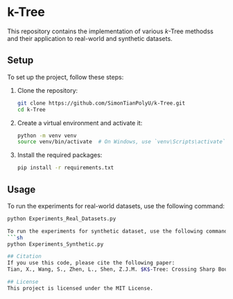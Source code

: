 # k-Tree

This repository contains the implementation of various $k$-Tree methodss and their application to real-world and synthetic datasets. 


## Setup

To set up the project, follow these steps:

1. Clone the repository:

   ```sh
   git clone https://github.com/SimonTianPolyU/k-Tree.git
   cd k-Tree

2. Create a virtual environment and activate it:
   ```sh
   python -m venv venv
   source venv/bin/activate  # On Windows, use `venv\Scripts\activate`

3. Install the required packages:
   ```sh
   pip install -r requirements.txt

## Usage
To run the experiments for real-world datasets, use the following command:
```sh
python Experiments_Real_Datasets.py

To run the experiments for synthetic dataset, use the following command:
```sh
python Experiments_Synthetic.py

## Citation
If you use this code, please cite the following paper:
Tian, X., Wang, S., Zhen, L., Shen, Z.J.M. $K$-Tree: Crossing Sharp Boundaries in Regression Trees to Find Neighbors.

## License
This project is licensed under the MIT License.
